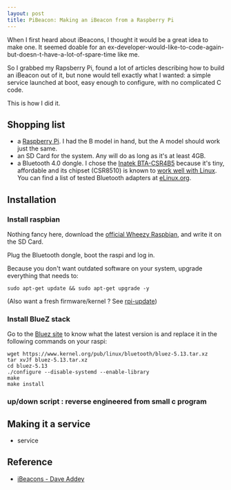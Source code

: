```yaml
---
layout: post
title: PiBeacon: Making an iBeacon from a Raspberry Pi
---
```


When I first heard about iBeacons, I thought it would be a great idea to make one. It seemed doable for an ex-developer-would-like-to-code-again-but-doesn-t-have-a-lot-of-spare-time like me.

So I grabbed my Rapsberry Pi, found a lot of articles describing how to build an iBeacon out of it, but none would tell exactly what I wanted: a simple service launched at boot, easy enough to configure, with no complicated C code.

This is how I did it.


## Shopping list


- a [Raspberry Pi](http://www.raspberrypi.org/). I had the B model in hand, but the A model should work just the same.
- an SD Card for the system. Any will do as long as it's at least 4GB.
- a Bluetooth 4.0 dongle. I chose the [Inatek BTA-CSR4B5](http://www.inateck.com/inateck-bta-csr4b5-usb-bluetooth-4-0-adapter/) because it's tiny, affordable and its chipset (CSR8510) is known to [work well with Linux](http://swiesmann.de/?p=36). You can find a list of tested Bluetooth adapters at [eLinux.org](http://elinux.org/RPi_USB_Bluetooth_adapters).


## Installation


### Install raspbian

Nothing fancy here, download the [official Wheezy Raspbian](http://www.raspberrypi.org/downloads), and write it on the SD Card.

Plug the Bluetooth dongle, boot the raspi and log in.

Because you don't want outdated software on your system, upgrade everything that needs to:

    sudo apt-get update && sudo apt-get upgrade -y

(Also want a fresh firmware/kernel ? See [rpi-update](https://github.com/Hexxeh/rpi-update))

### Install BlueZ stack

Go to the [Bluez site](http://www.bluez.org/) to know what the latest version is and replace it in the following commands on your raspi:

    wget https://www.kernel.org/pub/linux/bluetooth/bluez-5.13.tar.xz
    tar xvJf bluez-5.13.tar.xz
    cd bluez-5.13
    ./configure --disable-systemd --enable-library
    make
    make install


### up/down script : reverse engineered from small c program


## Making it a service


- service


## Reference

- [iBeacons - Dave Addey](http://daveaddey.com/?p=1252)
